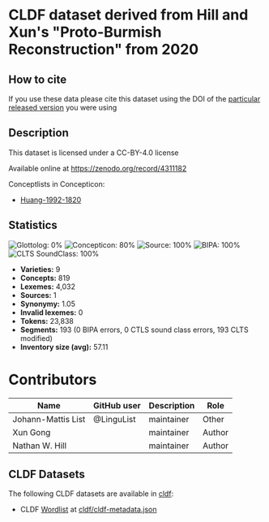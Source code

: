 # CLDF dataset derived from Hill and Xun's "Proto-Burmish Reconstruction" from 2020

## How to cite

If you use these data please cite
this dataset using the DOI of the [particular released version](../../releases/) you were using

## Description


This dataset is licensed under a CC-BY-4.0 license

Available online at https://zenodo.org/record/4311182


Conceptlists in Concepticon:
- [Huang-1992-1820](https://concepticon.clld.org/contributions/Huang-1992-1820)
## Statistics


![Glottolog: 0%](https://img.shields.io/badge/Glottolog-0%25-red.svg "Glottolog: 0%")
![Concepticon: 80%](https://img.shields.io/badge/Concepticon-80%25-yellow.svg "Concepticon: 80%")
![Source: 100%](https://img.shields.io/badge/Source-100%25-brightgreen.svg "Source: 100%")
![BIPA: 100%](https://img.shields.io/badge/BIPA-100%25-brightgreen.svg "BIPA: 100%")
![CLTS SoundClass: 100%](https://img.shields.io/badge/CLTS%20SoundClass-100%25-brightgreen.svg "CLTS SoundClass: 100%")

- **Varieties:** 9
- **Concepts:** 819
- **Lexemes:** 4,032
- **Sources:** 1
- **Synonymy:** 1.05
- **Invalid lexemes:** 0
- **Tokens:** 23,838
- **Segments:** 193 (0 BIPA errors, 0 CTLS sound class errors, 193 CLTS modified)
- **Inventory size (avg):** 57.11

# Contributors

Name | GitHub user | Description | Role
--- | --- | --- | ---
Johann-Mattis List | @LinguList | maintainer | Other
Xun Gong | | maintainer | Author
Nathan W. Hill | | maintainer | Author




## CLDF Datasets

The following CLDF datasets are available in [cldf](cldf):

- CLDF [Wordlist](https://github.com/cldf/cldf/tree/master/modules/Wordlist) at [cldf/cldf-metadata.json](cldf/cldf-metadata.json)